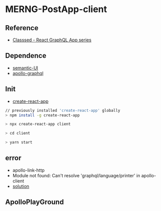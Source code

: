 # MERNG-PostApp-client

## Reference

- [Classsed - React GraphQL App series](https://www.youtube.com/playlist?list=PLMhAeHCz8S3_pgb-j51QnCEhXNj5oyl8n)

## Dependence

- [semantic-UI](https://semantic-ui.com/)
- [apollo-graphql](https://www.apollographql.com/)

## Init

- [create-react-app](https://github.com/facebook/create-react-app)

```sh
// previously installed 'create-react-app' globally
> npm install -g create-react-app

> npx create-react-app client

> cd client

> yarn start
```

## error

- apollo-link-http
- Module not found: Can't resolve 'graphql/language/printer' in apollo-client
- [solution](https://github.com/apollographql/react-apollo/issues/1274)

## ApolloPlayGround
